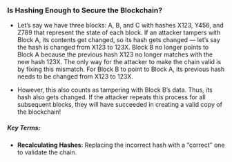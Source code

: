 ### Is Hashing Enough to Secure the Blockchain?
- Let’s say we have three blocks: A, B, and C with hashes X123, Y456, and Z789 that represent the state of each block. If an attacker tampers with Block A, its contents get changed, so its hash gets changed — let’s say the hash is changed from X123 to 123X. Block B no longer points to Block A because the previous hash X123 no longer matches with the new hash 123X. The only way for the attacker to make the chain valid is by fixing this mismatch. For Block B to point to Block A, its previous hash needs to be changed from X123 to 123X.

- However, this also counts as tampering with Block B’s data. Thus, its hash also gets changed. If the attacker repeats this process for all subsequent blocks, they will have succeeded in creating a valid copy of the blockchain!

##### Key Terms:
- __Recalculating Hashes__: Replacing the incorrect hash with a “correct” one to validate the chain.